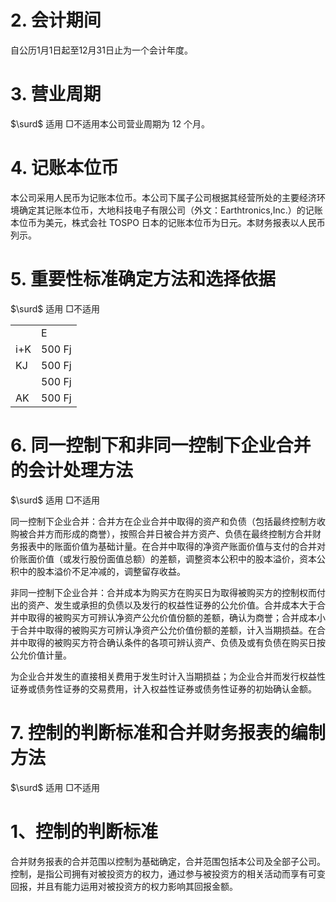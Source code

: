 # 2. 会计期间

自公历1月1日起至12月31日止为一个会计年度。

# 3. 营业周期

$\surd$ 适用 □不适用本公司营业周期为 12 个月。

# 4. 记账本位币

本公司采用人民币为记账本位币。本公司下属子公司根据其经营所处的主要经济环境确定其记账本位币，大地科技电子有限公司（外文：Earthtronics,Inc.）的记账本位币为美元，株式会社 TOSPO 日本的记账本位币为日元。本财务报表以人民币列示。

# 5. 重要性标准确定方法和选择依据

$\surd$ 适用 □不适用

<table><tr><td></td><td>E</td></tr><tr><td>i+K</td><td>500 Fj</td></tr><tr><td>KJ</td><td>500 Fj</td></tr><tr><td></td><td>500 Fj</td></tr><tr><td>AK</td><td>500 Fj</td></tr></table>

# 6. 同一控制下和非同一控制下企业合并的会计处理方法

$\surd$ 适用 □不适用

同一控制下企业合并：合并方在企业合并中取得的资产和负债（包括最终控制方收购被合并方而形成的商誉），按照合并日被合并方资产、负债在最终控制方合并财务报表中的账面价值为基础计量。在合并中取得的净资产账面价值与支付的合并对价账面价值（或发行股份面值总额）的差额，调整资本公积中的股本溢价，资本公积中的股本溢价不足冲减的，调整留存收益。

非同一控制下企业合并：合并成本为购买方在购买日为取得被购买方的控制权而付出的资产、发生或承担的负债以及发行的权益性证券的公允价值。合并成本大于合并中取得的被购买方可辨认净资产公允价值份额的差额，确认为商誉；合并成本小于合并中取得的被购买方可辨认净资产公允价值份额的差额，计入当期损益。在合并中取得的被购买方符合确认条件的各项可辨认资产、负债及或有负债在购买日按公允价值计量。

为企业合并发生的直接相关费用于发生时计入当期损益；为企业合并而发行权益性证券或债务性证券的交易费用，计入权益性证券或债务性证券的初始确认金额。

# 7. 控制的判断标准和合并财务报表的编制方法

$\surd$ 适用 □不适用

# 1、控制的判断标准

合并财务报表的合并范围以控制为基础确定，合并范围包括本公司及全部子公司。控制，是指公司拥有对被投资方的权力，通过参与被投资方的相关活动而享有可变回报，并且有能力运用对被投资方的权力影响其回报金额。